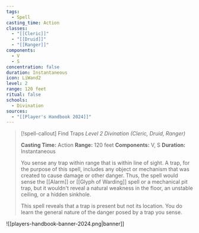 ```yaml
---
tags:
  - Spell
casting_time: Action
classes:
  - "[[Cleric]]"
  - "[[Druid]]"
  - "[[Ranger]]"
components:
  - V
  - S
concentration: false
duration: Instantaneous
icon: LiWand2
level: 2
range: 120 feet
ritual: false
schools:
  - Divination
sources: 
  - "[[Player's Handbook 2024]]"
---
```

>[!spell-callout] Find Traps
>_Level 2 Divination (Cleric, Druid, Ranger)_
>
>**Casting Time:** Action
>**Range:** 120 feet
>**Components:** V, S
>**Duration:** Instantaneous
>
>You sense any trap within range that is within line of sight. A trap, for the purpose of this spell, includes any object or mechanism that was created to cause damage or other danger. Thus, the spell would sense the [[Alarm]] or [[Glyph of Warding]] spell or a mechanical pit trap, but it wouldn't reveal a natural weakness in the floor, an unstable ceiling, or a hidden sinkhole.
>
>This spell reveals that a trap is present but not its location. You do learn the general nature of the danger posed by a trap you sense.


![[players-handbook-banner-2024.png|banner]]